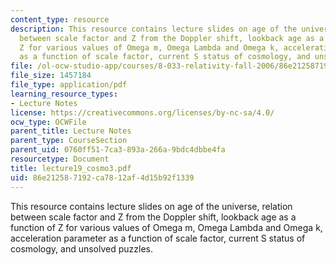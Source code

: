 ```yaml
---
content_type: resource
description: This resource contains lecture slides on age of the universe, relation
  between scale factor and Z from the Doppler shift, lookback age as a function of
  Z for various values of Omega m, Omega Lambda and Omega k, acceleration parameter
  as a function of scale factor, current S status of cosmology, and unsolved puzzles.
file: /ol-ocw-studio-app/courses/8-033-relativity-fall-2006/86e212587192ca7812af4d15b92f1339_lecture19_cosmo3.pdf
file_size: 1457184
file_type: application/pdf
learning_resource_types:
- Lecture Notes
license: https://creativecommons.org/licenses/by-nc-sa/4.0/
ocw_type: OCWFile
parent_title: Lecture Notes
parent_type: CourseSection
parent_uid: 0760ff51-7ca3-893a-266a-9bdc4dbbe4fa
resourcetype: Document
title: lecture19_cosmo3.pdf
uid: 86e21258-7192-ca78-12af-4d15b92f1339
---
```

This resource contains lecture slides on age of the universe, relation between scale factor and Z from the Doppler shift, lookback age as a function of Z for various values of Omega m, Omega Lambda and Omega k, acceleration parameter as a function of scale factor, current S status of cosmology, and unsolved puzzles.